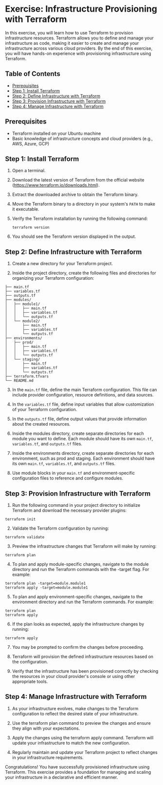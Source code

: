 # Exercise: Infrastructure Provisioning with Terraform

In this exercise, you will learn how to use Terraform to provision infrastructure resources. Terraform allows you to define and manage your infrastructure as code, making it easier to create and manage your infrastructure across various cloud providers. By the end of this exercise, you will have hands-on experience with provisioning infrastructure using Terraform.

## Table of Contents

- [Prerequisites](#prerequisites)
- [Step 1: Install Terraform](#step-1-install-terraform)
- [Step 2: Define Infrastructure with Terraform](#step-2-define-infrastructure-with-terraform)
- [Step 3: Provision Infrastructure with Terraform](#step-3-provision-infrastructure-with-terraform)
- [Step 4: Manage Infrastructure with Terraform](#step-4-manage-infrastructure-with-terraform)

## Prerequisites

- Terraform installed on your Ubuntu machine
- Basic knowledge of infrastructure concepts and cloud providers (e.g., AWS, Azure, GCP)

## Step 1: Install Terraform

1. Open a terminal.

2. Download the latest version of Terraform from the official website (https://www.terraform.io/downloads.html).

3. Extract the downloaded archive to obtain the Terraform binary.

4. Move the Terraform binary to a directory in your system's `PATH` to make it executable.

5. Verify the Terraform installation by running the following command:
   ```
   terraform version
   ```
7. You should see the Terraform version displayed in the output.

## Step 2: Define Infrastructure with Terraform
1. Create a new directory for your Terraform project.

2. Inside the project directory, create the following files and directories for organizing your Terraform configuration:

```
├── main.tf
├── variables.tf
├── outputs.tf
├── modules/
│   ├── module1/
│   │   ├── main.tf
│   │   ├── variables.tf
│   │   └── outputs.tf
│   └── module2/
│       ├── main.tf
│       ├── variables.tf
│       └── outputs.tf
├── environments/
│   ├── prod/
│   │   ├── main.tf
│   │   ├── variables.tf
│   │   └── outputs.tf
│   └── staging/
│       ├── main.tf
│       ├── variables.tf
│       └── outputs.tf
├── terraform.tfvars
└── README.md
```
3. In the `main.tf` file, define the main Terraform configuration. This file can include provider configuration, resource definitions, and data sources.

4. In the `variables.tf` file, define input variables that allow customization of your Terraform configuration.

5. In the `outputs.tf` file, define output values that provide information about the created resources.

6. Inside the modules directory, create separate directories for each module you want to define. Each module should have its own `main.tf`, `variables.tf`, and `outputs.tf` files.

7. Inside the environments directory, create separate directories for each environment, such as prod and staging. Each environment should have its own `main.tf`, `variables.tf`, and `outputs.tf` files.

8. Use module blocks in your `main.tf` and environment-specific configuration files to reference and configure modules.

## Step 3: Provision Infrastructure with Terraform
1. Run the following command in your project directory to initialize Terraform and download the necessary provider plugins:
```
terraform init
```
2. Validate the Terraform configuration by running:
```
terraform validate
```
3. Preview the infrastructure changes that Terraform will make by running:
```
terraform plan
```
4. To plan and apply module-specific changes, navigate to the module directory and run the Terraform commands with the -target flag. For example:

```
terraform plan -target=module.module1
terraform apply -target=module.module1
```
5. To plan and apply environment-specific changes, navigate to the environment directory and run the Terraform commands. For example:
```
terraform plan
terraform apply
```
6. If the plan looks as expected, apply the infrastructure changes by running:
```
terraform apply
```
7. You may be prompted to confirm the changes before proceeding.

8. Terraform will provision the defined infrastructure resources based on the configuration.

9. Verify that the infrastructure has been provisioned correctly by checking the resources in your cloud provider's console or using other appropriate tools.

## Step 4: Manage Infrastructure with Terraform
1. As your infrastructure evolves, make changes to the Terraform configuration to reflect the desired state of your infrastructure.

2. Use the terraform plan command to preview the changes and ensure they align with your expectations.

3. Apply the changes using the terraform apply command. Terraform will update your infrastructure to match the new configuration.

4. Regularly maintain and update your Terraform project to reflect changes in your infrastructure requirements.

Congratulations! You have successfully provisioned infrastructure using Terraform. This exercise provides a foundation for managing and scaling your infrastructure in a declarative and efficient manner.
